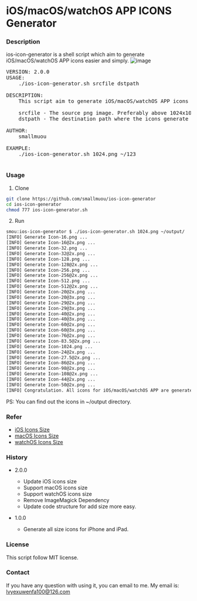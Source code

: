 # iOS/macOS/watchOS APP ICONS Generator

### Description
ios-icon-generator is a shell script which aim to generate iOS/macOS/watchOS APP icons easier and simply.
![image](https://github.com/smallmuou/ios-icon-generator/blob/master/ios-icon-generator.gif)
<pre>
VERSION: 2.0.0
USAGE:
    ./ios-icon-generator.sh srcfile dstpath

DESCRIPTION:
    This script aim to generate iOS/macOS/watchOS APP icons easier and simply.

    srcfile - The source png image. Preferably above 1024x1024
    dstpath - The destination path where the icons generate to.

AUTHOR:
    smallmuou<smallmuou@163.com>

EXAMPLE:
    ./ios-icon-generator.sh 1024.png ~/123

</pre>

### Usage

1. Clone
```bash
git clone https://github.com/smallmuou/ios-icon-generator
cd ios-icon-generator
chmod 777 ios-icon-generator.sh
```

2. Run
	
```bash
smou:ios-icon-generator $ ./ios-icon-generator.sh 1024.png ~/output/
[INFO] Generate Icon-16.png ...
[INFO] Generate Icon-16@2x.png ...
[INFO] Generate Icon-32.png ...
[INFO] Generate Icon-32@2x.png ...
[INFO] Generate Icon-128.png ...
[INFO] Generate Icon-128@2x.png ...
[INFO] Generate Icon-256.png ...
[INFO] Generate Icon-256@2x.png ...
[INFO] Generate Icon-512.png ...
[INFO] Generate Icon-512@2x.png ...
[INFO] Generate Icon-20@2x.png ...
[INFO] Generate Icon-20@3x.png ...
[INFO] Generate Icon-29@2x.png ...
[INFO] Generate Icon-29@3x.png ...
[INFO] Generate Icon-40@2x.png ...
[INFO] Generate Icon-40@3x.png ...
[INFO] Generate Icon-60@2x.png ...
[INFO] Generate Icon-60@3x.png ...
[INFO] Generate Icon-76@2x.png ...
[INFO] Generate Icon-83.5@2x.png ...
[INFO] Generate Icon-1024.png ...
[INFO] Generate Icon-24@2x.png ...
[INFO] Generate Icon-27.5@2x.png ...
[INFO] Generate Icon-86@2x.png ...
[INFO] Generate Icon-98@2x.png ...
[INFO] Generate Icon-108@2x.png ...
[INFO] Generate Icon-44@2x.png ...
[INFO] Generate Icon-50@2x.png ...
[INFO] Congratulation. All icons for iOS/macOS/watchOS APP are generate to the directory: /Users/smou/output/.
```
PS: You can find out the icons in ~/output directory.

### Refer
* [iOS Icons Size](https://developer.apple.com/design/human-interface-guidelines/ios/icons-and-images/app-icon/)
* [macOS Icons Size](https://developer.apple.com/design/human-interface-guidelines/macos/icons-and-images/app-icon/)	
* [watchOS Icons Size](https://developer.apple.com/design/human-interface-guidelines/watchos/icons-and-images/home-screen-icons/)

### History
* 2.0.0
    * Update iOS icons size
    * Support macOS icons size
    * Support watchOS icons size
    * Remove ImageMagick Dependency
    * Update code structure for add size more easy.

* 1.0.0
	* Generate all size icons for iPhone and iPad.

### License
This script follow MIT license.

### Contact
If you have any question with using it, you can email to me. My email is: lvyexuwenfa100@126.com
